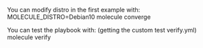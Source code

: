 You can modify distro in the first example with:
MOLECULE_DISTRO=Debian10 molecule converge 

You can test the playbook with: (getting the custom test verify.yml)
molecule verify


